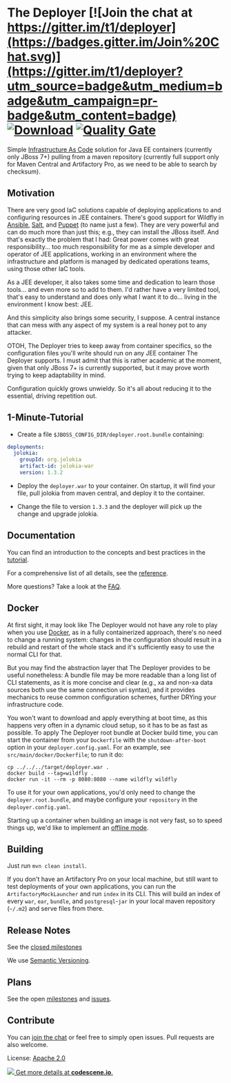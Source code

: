 # The Deployer [![Join the chat at https://gitter.im/t1/deployer](https://badges.gitter.im/Join%20Chat.svg)](https://gitter.im/t1/deployer?utm_source=badge&utm_medium=badge&utm_campaign=pr-badge&utm_content=badge) [![Download](https://api.bintray.com/packages/t1/javaee-helpers/deployer/images/download.svg)](https://bintray.com/t1/javaee-helpers/deployer/_latestVersion) [![Quality Gate](https://sonarqube.com/api/badges/gate?key=com.github.t1%3Adeployer)](https://sonarqube.com/dashboard/index/com.github.t1%3Adeployer)

Simple [Infrastructure As Code](http://martinfowler.com/bliki/InfrastructureAsCode.html) solution
for Java EE containers (currently only JBoss 7+) pulling from a maven repository
(currently full support only for Maven Central and Artifactory Pro, as we need to be able to search by checksum).


## Motivation

There are very good IaC solutions capable of deploying applications to and configuring resources in JEE containers.
There's good support for Wildfly in [Ansible](http://docs.ansible.com/ansible/jboss_module.html),
[Salt](https://docs.saltstack.com/en/latest/ref/states/all/salt.states.jboss7.html), and
[Puppet](https://forge.puppet.com/biemond/wildfly) (to name just a few).
They are very powerful and can do much more than just this; e.g., they can install the JBoss itself.
And that's exactly the problem that I had: Great power comes with great responsibility...
too much responsibility for me as a simple developer and operator of JEE applications,
working in an environment where the infrastructure and platform is managed by dedicated operations teams,
using those other IaC tools.

As a JEE developer, it also takes some time and dedication to learn those tools... and even more so to add to them.
I'd rather have a very limited tool, that's easy to understand and does only what I want it to do...
living in the environment I know best: JEE.

And this simplicity also brings some security, I suppose.
A central instance that can mess with any aspect of my system is a real honey pot to any attacker.

OTOH, The Deployer tries to keep away from container specifics, so the configuration files you'll write should run
on any JEE container The Deployer supports. I must admit that this is rather academic at the moment,
given that only JBoss 7+ is currently supported, but it may prove worth trying to keep adaptability in mind.

Configuration quickly grows unwieldy. So it's all about reducing it to the essential, driving repetition out.


## 1-Minute-Tutorial

- Create a file `$JBOSS_CONFIG_DIR/deployer.root.bundle` containing:

```yaml
deployments:
  jolokia:
    groupId: org.jolokia
    artifact-id: jolokia-war
    version: 1.3.2
```

- Deploy the `deployer.war` to your container.
On startup, it will find your file, pull jolokia from maven central, and deploy it to the container.

- Change the file to version `1.3.3` and the deployer will pick up the change and upgrade jolokia.

## Documentation

You can find an introduction to the concepts and best practices in the [tutorial](docs/tutorial.md).

For a comprehensive list of all details, see the [reference](docs/reference.md).

More questions? Take a look at the [FAQ](docs/faq.md).

## Docker

At first sight, it may look like The Deployer would not have any role to play when you use [Docker](https://www.docker.com),
as in a fully containerized approach, there's no need to change a running system:
changes in the configuration should result in a rebuild and restart of the whole stack
and it's sufficiently easy to use the normal CLI for that.

But you may find the abstraction layer that The Deployer provides to be useful nonetheless:
A bundle file may be more readable than a long list of CLI statements,
as it is more concise and clear (e.g., xa and non-xa data sources both use the same connection uri syntax),
and it provides mechanics to reuse common configuration schemes, further DRYing your infrastructure code.

You won't want to download and apply everything at boot time,
as this happens very often in a dynamic cloud setup, so it has to be as fast as possible.
To apply The Deployer root bundle at Docker build time, you can start the container from your `Dockerfile`
with the `shutdown-after-boot` option in your `deployer.config.yaml`.
For an example, see `src/main/docker/Dockerfile`; to run it do:

    cp ../../../target/deployer.war .
    docker build --tag=wildfly .
    docker run -it --rm -p 8080:8080 --name wildfly wildfly

To use it for your own applications, you'd only need to change the `deployer.root.bundle`,
and maybe configure your `repository` in the `deployer.config.yaml`.

Starting up a container when building an image is not very fast, so to speed things up,
we'd like to implement an [offline mode](https://github.com/t1/deployer/issues/59).


## Building

Just run `mvn clean install`.

If you don't have an Artifactory Pro on your local machine, but still want to test deployments of your own applications,
you can run the `ArtifactoryMockLauncher` and run `index` in its CLI.
This will build an index of every `war`, `ear`, `bundle`, and `postgresql`-`jar` in your
local maven repository (`~/.m2`) and serve files from there.


## Release Notes

See the [closed milestones](https://github.com/t1/deployer/milestones?state=closed)

We use [Semantic Versioning](http://semver.org).


## Plans

See the open [milestones](https://github.com/t1/deployer/milestones) and [issues](https://github.com/t1/deployer/issues).


## Contribute

You can [join the chat](https://gitter.im/t1/deployer) or feel free to simply open issues.
Pull requests are also welcome.

License: [Apache 2.0](https://www.apache.org/licenses/LICENSE-2.0)


[![](https://codescene.io/projects/1158/status.svg) Get more details at **codescene.io**.](https://codescene.io/projects/1158/jobs/latest-successful/results)

